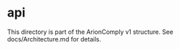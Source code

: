 # api
This directory is part of the ArionComply v1 structure. See docs/Architecture.md for details.
